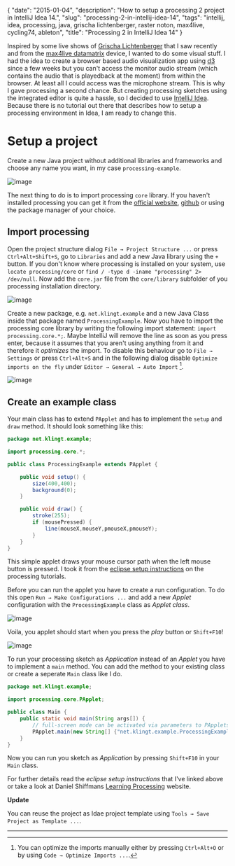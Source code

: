 {
    "date": "2015-01-04",
    "description": "How to setup a processing 2 project in IntelliJ Idea 14.",
    "slug": "processing-2-in-intellij-idea-14",
    "tags": "intellij, idea, processing, java, grischa lichtenberger, raster noton, max4live, cycling74, ableton",
    "title": "Processing 2 in IntelliJ Idea 14"
}

Inspired by some live shows of [Grischa
Lichtenberger](http://grischa-lichtenberger.com/) that I saw recently
and from the [max4live
datamatrix](http://www.maxforlive.com/library/device/2665/datamatrix)
device, I wanted to do some visual stuff. I had the idea to create a
browser based audio visualization app using [d3](http://d3js.org/) since
a few weeks but you can't access the monitor audio stream (which
contains the audio that is playedback at the moment) from within the
browser. At least all I could access was the microphone stream. This is
why I gave processing a second chance. But creating processing sketches
using the integrated editor is quite a hassle, so I decided to use
[IntelliJ Idea](https://www.jetbrains.com/idea/). Because there is no
tutorial out there that describes how to setup a processing environment
in Idea, I am ready to change this.

Setup a project
===============

Create a new Java project without additional libraries and frameworks
and choose any name you want, in my case `processing-example`.

![image](/imgs/processing-idea_new_project.png)

The next thing to do is to import processing `core` library. If you
haven't installed processing you can get it from the [official
website](https://processing.org/download/?processing),
[github](https://github.com/processing/processing) or using the package
manager of your choice.

Import processing
-----------------

Open the project structure dialog `File → Project Structure ...` or
press `Ctrl+Alt+Shift+S`, go to `Libraries` and add a new Java library
using the `+` button. If you don't know where processing is installed on
your system, use `locate processing/core` or
`find / -type d -iname "processing" 2> /dev/null`. Now add the
`core.jar` file from the `core/library` subfolder of you processing
installation directory.

![image](/imgs/processing-idea_core_jar.png)

Create a new package, e.g. `net.klingt.example` and a new Java Class
inside that package named `ProcessingExample`. Now you have to import
the processing core library by writing the following import statement:
`import processing.core.*;`. Maybe IntelliJ will remove the line as soon
as you press enter, because it assumes that you aren't using anything
from it and therefore it *optimizes* the import. To disable this
behaviour go to `File → Settings` or press `Ctrl+Alt+S` and in the
following dialog disable `Optimize imports on the fly` under
`Editor → General → Auto Import` [^1].

![image](/imgs/processing-idea_imports.png)

Create an example class
-----------------------

Your main class has to extend `PApplet` and has to implement the `setup`
and `draw` method. It should look something like this:

```java
package net.klingt.example;

import processing.core.*;

public class ProcessingExample extends PApplet {

    public void setup() {
        size(400,400);
        background(0);
    }

    public void draw() {
        stroke(255);
        if (mousePressed) {
            line(mouseX,mouseY,pmouseX,pmouseY);
        }
    }
}
```

This simple applet draws your mouse cursor path when the left mouse
button is pressed. I took it from the [eclipse setup
instructions](https://processing.org/tutorials/eclipse/) on the
processing tutorials.

Before you can run the applet you have to create a run configuration. To
do this open `Run → Make Configurations ...` and add a new *Applet*
configuration with the `ProcessingExample` class as *Applet class*.

![image](/imgs/processing-idea_run_config.png)

Voila, you applet should start when you press the *play* button or
`Shift+F10`!

![image](/imgs/processing-idea_applet.png)

To run your processing sketch as *Application* instead of an *Applet*
you have to implement a `main` method. You can add the method to your
existing class or create a seperate `Main` class like I do.

```java
package net.klingt.example;

import processing.core.PApplet;

public class Main {
    public static void main(String args[]) {
        // full-screen mode can be activated via parameters to PApplets main method.
        PApplet.main(new String[] {"net.klingt.example.ProcessingExample"});
    }
}
```

Now you can run you sketch as *Application* by pressing `Shift+F10` in
your `Main` class.

For further details read the *eclipse setup instructions* that I've
linked above or take a look at Daniel Shiffmans [Learning
Processing](http://www.learningprocessing.com/) website.

**Update**

You can reuse the project as Idae project template using
`Tools → Save Project as Template ...`.

------------------------------------------------------------------------

[^1]: You can optimize the imports manually either by pressing
    `Ctrl+Alt+O` or by using `Code → Optimize Imports ...`.

